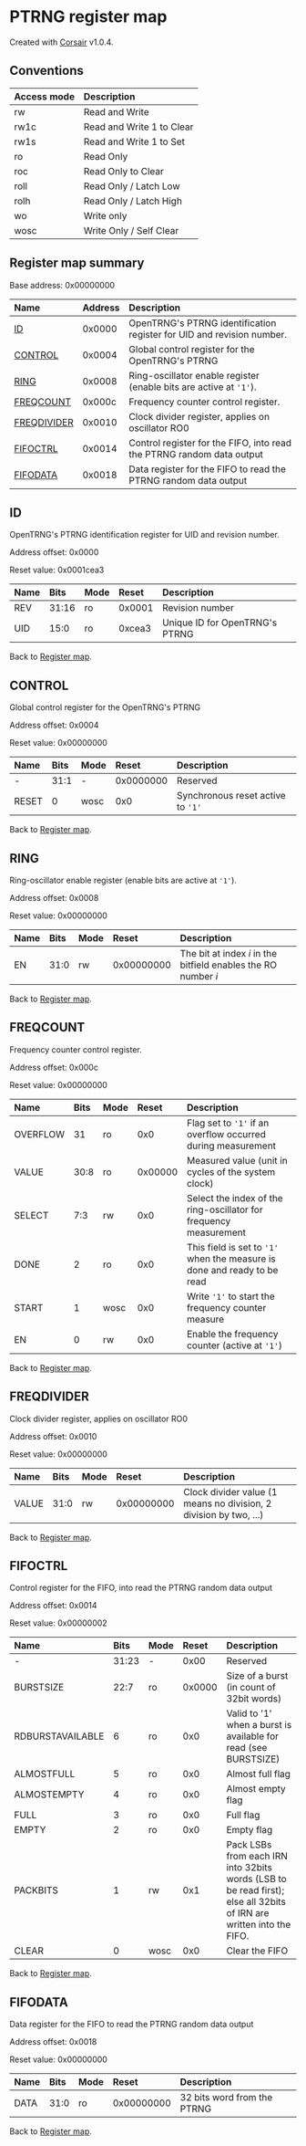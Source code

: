# PTRNG register map

Created with [Corsair](https://github.com/esynr3z/corsair) v1.0.4.

## Conventions

| Access mode | Description               |
| :---------- | :------------------------ |
| rw          | Read and Write            |
| rw1c        | Read and Write 1 to Clear |
| rw1s        | Read and Write 1 to Set   |
| ro          | Read Only                 |
| roc         | Read Only to Clear        |
| roll        | Read Only / Latch Low     |
| rolh        | Read Only / Latch High    |
| wo          | Write only                |
| wosc        | Write Only / Self Clear   |

## Register map summary

Base address: 0x00000000

| Name                     | Address    | Description |
| :---                     | :---       | :---        |
| [ID](#id)                | 0x0000     | OpenTRNG's PTRNG identification register for UID and revision number. |
| [CONTROL](#control)      | 0x0004     | Global control register for the OpenTRNG's PTRNG |
| [RING](#ring)            | 0x0008     | Ring-oscillator enable register (enable bits are active at `'1'`). |
| [FREQCOUNT](#freqcount)  | 0x000c     | Frequency counter control register. |
| [FREQDIVIDER](#freqdivider) | 0x0010     | Clock divider register, applies on oscillator RO0 |
| [FIFOCTRL](#fifoctrl)    | 0x0014     | Control register for the FIFO, into read the PTRNG random data output |
| [FIFODATA](#fifodata)    | 0x0018     | Data register for the FIFO to read the PTRNG random data output |

## ID

OpenTRNG's PTRNG identification register for UID and revision number.

Address offset: 0x0000

Reset value: 0x0001cea3


| Name             | Bits   | Mode            | Reset      | Description |
| :---             | :---   | :---            | :---       | :---        |
| REV              | 31:16  | ro              | 0x0001     | Revision number |
| UID              | 15:0   | ro              | 0xcea3     | Unique ID for OpenTRNG's PTRNG |

Back to [Register map](#register-map-summary).

## CONTROL

Global control register for the OpenTRNG's PTRNG

Address offset: 0x0004

Reset value: 0x00000000


| Name             | Bits   | Mode            | Reset      | Description |
| :---             | :---   | :---            | :---       | :---        |
| -                | 31:1   | -               | 0x0000000  | Reserved |
| RESET            | 0      | wosc            | 0x0        | Synchronous reset active to `'1'` |

Back to [Register map](#register-map-summary).

## RING

Ring-oscillator enable register (enable bits are active at `'1'`).

Address offset: 0x0008

Reset value: 0x00000000


| Name             | Bits   | Mode            | Reset      | Description |
| :---             | :---   | :---            | :---       | :---        |
| EN               | 31:0   | rw              | 0x00000000 | The bit at index _i_ in the bitfield enables the RO number _i_ |

Back to [Register map](#register-map-summary).

## FREQCOUNT

Frequency counter control register.

Address offset: 0x000c

Reset value: 0x00000000


| Name             | Bits   | Mode            | Reset      | Description |
| :---             | :---   | :---            | :---       | :---        |
| OVERFLOW         | 31     | ro              | 0x0        | Flag set to `'1'` if an overflow occurred during measurement |
| VALUE            | 30:8   | ro              | 0x00000    | Measured value (unit in cycles of the system clock) |
| SELECT           | 7:3    | rw              | 0x0        | Select the index of the ring-oscillator for frequency measurement |
| DONE             | 2      | ro              | 0x0        | This field is set to `'1'` when the measure is done and ready to be read |
| START            | 1      | wosc            | 0x0        | Write `'1'` to start the frequency counter measure |
| EN               | 0      | rw              | 0x0        | Enable the frequency counter (active at `'1'`) |

Back to [Register map](#register-map-summary).

## FREQDIVIDER

Clock divider register, applies on oscillator RO0

Address offset: 0x0010

Reset value: 0x00000000


| Name             | Bits   | Mode            | Reset      | Description |
| :---             | :---   | :---            | :---       | :---        |
| VALUE            | 31:0   | rw              | 0x00000000 | Clock divider value (1 means no division, 2 division by two, ...) |

Back to [Register map](#register-map-summary).

## FIFOCTRL

Control register for the FIFO, into read the PTRNG random data output

Address offset: 0x0014

Reset value: 0x00000002


| Name             | Bits   | Mode            | Reset      | Description |
| :---             | :---   | :---            | :---       | :---        |
| -                | 31:23  | -               | 0x00       | Reserved |
| BURSTSIZE        | 22:7   | ro              | 0x0000     | Size of a burst (in count of 32bit words) |
| RDBURSTAVAILABLE | 6      | ro              | 0x0        | Valid to '1' when a burst is available for read (see BURSTSIZE) |
| ALMOSTFULL       | 5      | ro              | 0x0        | Almost full flag |
| ALMOSTEMPTY      | 4      | ro              | 0x0        | Almost empty flag |
| FULL             | 3      | ro              | 0x0        | Full flag |
| EMPTY            | 2      | ro              | 0x0        | Empty flag |
| PACKBITS         | 1      | rw              | 0x1        | Pack LSBs from each IRN into 32bits words (LSB to be read first); else all 32bits of IRN are written into the FIFO. |
| CLEAR            | 0      | wosc            | 0x0        | Clear the FIFO |

Back to [Register map](#register-map-summary).

## FIFODATA

Data register for the FIFO to read the PTRNG random data output

Address offset: 0x0018

Reset value: 0x00000000


| Name             | Bits   | Mode            | Reset      | Description |
| :---             | :---   | :---            | :---       | :---        |
| DATA             | 31:0   | ro              | 0x00000000 | 32 bits word from the PTRNG |

Back to [Register map](#register-map-summary).
